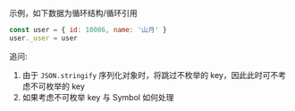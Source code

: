 示例，如下数据为循环结构/循环引用

``` js
const user = { id: 10086, name: '山月' }
user._user = user
```

追问:

1. 由于 `JSON.stringify` 序列化对象时，将跳过不枚举的 key，因此此时可不考虑不可枚举的 key
2. 如果考虑不可枚举 key 与 Symbol 如何处理